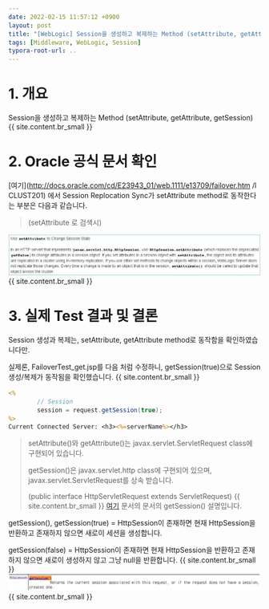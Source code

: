 ```yaml
---
date: 2022-02-15 11:57:12 +0900
layout: post
title: "[WebLogic] Session을 생성하고 복제하는 Method (setAttribute, getAttribute, getSession)"
tags: [Middleware, WebLogic, Session]
typora-root-url: ..
---
```



# 1. 개요

Session을 생성하고 복제하는 Method (setAttribute, getAttribute, getSession)
{{ site.content.br_small }}


# 2. Oracle 공식 문서 확인

[여기](http://docs.oracle.com/cd/E23943_01/web.1111/e13709/failover.htm /l CLUST201) 에서 Session Replocation Sync가 setAttribute method로 동작한다는 부분은 다음과 같습니다.

> (setAttribute 로 검색시)

![SessionMethod_1](/../assets/posts/images/01-WebLogic/SessionMethod/SessionMethod_1.png)
{{ site.content.br_small }}


# 3. 실제 Test 결과 및 결론

Session 생성과 복제는, setAttribute, getAttribute method로 동작함을 확인하였습니다만.

실제론, FailoverTest_get.jsp를 다음 처럼 수정하니, getSession(true)으로 Session 생성/복제가 동작됨을 확인했습니다.
{{ site.content.br_small }}
```FailoverTest_get.jsp
<%
        // Session
        session = request.getSession(true);
%>
Current Connected Server: <h3><%=serverName%></h3>
```

>setAttribute()와 getAttribute()는 javax.servlet.ServletRequest class에 구현되어 있습니다.
>
>getSession()은 javax.servlet.http class에 구현되어 있으며, javax.servlet.ServletRequest를 상속 받습니다.
>
>(public interface HttpServletRequest extends ServletRequest)
{{ site.content.br_small }}
[여기](http://docs.oracle.com/javaee/6/api/javax/servlet/http/HttpServletRequest.html) 문서의 문서의 getSession() 설명입니다.

getSession(), getSession(true) = HttpSession이 존재하면 현재 HttpSession을 반환하고 존재하지 않으면 새로이 세션을 생성합니다.

getSession(false) = HttpSession이 존재하면 현재 HttpSession을 반환하고 존재하지 않으면 새로이 생성하지 않고 그냥 null을 반환합니다.
{{ site.content.br_small }}
![SessionMethod_2](/../assets/posts/images/01-WebLogic/SessionMethod/SessionMethod_2.png)
{{ site.content.br_small }}
